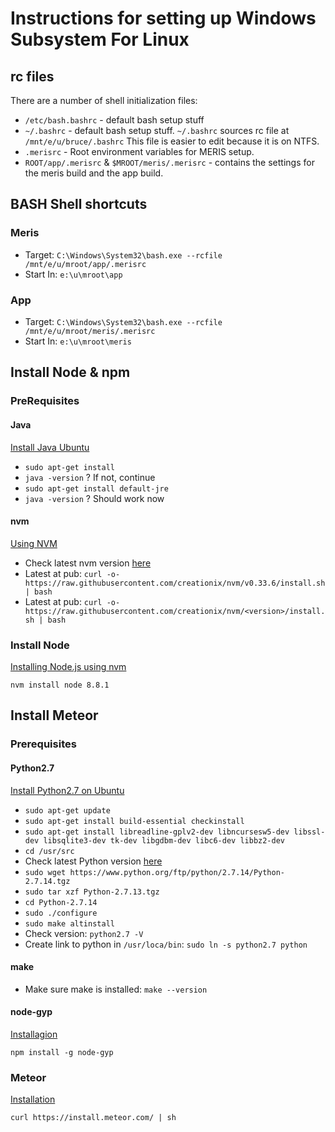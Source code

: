 # Instructions for setting up Windows Subsystem For Linux

## rc files
There are a number of shell initialization files:
- `/etc/bash.bashrc` - default bash setup stuff
- `~/.bashrc` - default bash setup stuff.  `~/.bashrc` sources rc file at `/mnt/e/u/bruce/.bashrc`
This file is easier to edit because it is on NTFS.
- `.merisrc` - Root environment variables for MERIS setup.
- `ROOT/app/.merisrc` & `$MROOT/meris/.merisrc` - contains the settings for the meris build and the app build.

## BASH Shell shortcuts
### Meris
- Target: `C:\Windows\System32\bash.exe --rcfile /mnt/e/u/mroot/app/.merisrc`
- Start In: `e:\u\mroot\app`

### App
- Target: `C:\Windows\System32\bash.exe --rcfile /mnt/e/u/mroot/meris/.merisrc`
- Start In: `e:\u\mroot\meris`

## Install Node & npm
### PreRequisites
#### Java
[Install Java Ubuntu](https://poweruphosting.com/blog/install-java-ubuntu/)

- `sudo apt-get install`
- `java -version` ?  If not, continue
- `sudo apt-get install default-jre`
- `java -version` ?  Should work now
#### nvm
[Using NVM](http://nodesource.com/blog/installing-node-js-tutorial-using-nvm-on-mac-os-x-and-ubuntu/)

- Check latest nvm version [here](https://github.com/creationix/nvm/releases)
- Latest at pub: `curl -o- https://raw.githubusercontent.com/creationix/nvm/v0.33.6/install.sh | bash`
- Latest at pub: `curl -o- https://raw.githubusercontent.com/creationix/nvm/<version>/install.sh | bash`

### Install Node
[Installing Node.js using nvm](http://nodesource.com/blog/installing-node-js-tutorial-using-nvm-on-mac-os-x-and-ubuntu/)

`nvm install node 8.8.1`

## Install Meteor
### Prerequisites
#### Python2.7
[Install Python2.7 on Ubuntu](https://tecadmin.net/install-python-2-7-on-ubuntu-and-linuxmint/)

- `sudo apt-get update`
- `sudo apt-get install build-essential checkinstall`
- `sudo apt-get install libreadline-gplv2-dev libncursesw5-dev libssl-dev libsqlite3-dev tk-dev libgdbm-dev libc6-dev libbz2-dev`
- `cd /usr/src`
- Check latest Python version [here](https://www.python.org)
- `sudo wget https://www.python.org/ftp/python/2.7.14/Python-2.7.14.tgz`
- `sudo tar xzf Python-2.7.13.tgz`
- `cd Python-2.7.14`
- `sudo ./configure`
- `sudo make altinstall`
- Check version: `python2.7 -V`
- Create link to python in `/usr/loca/bin`: `sudo ln -s python2.7 python`

#### make
- Make sure make is installed: `make --version`

#### node-gyp
[Installagion](https://github.com/nodejs/node-gyp#installation)

`npm install -g node-gyp`

### Meteor
[Installation](https://www.meteor.com/install)

`curl https://install.meteor.com/ | sh`
